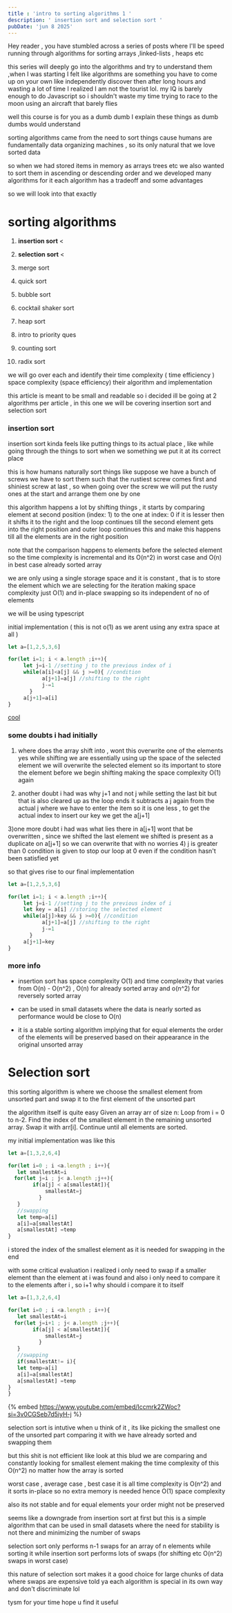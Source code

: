 ```yaml
---
title : 'intro to sorting algorithms 1 '
description: ' insertion sort and selection sort '
pubDate: 'jun 8 2025'
---
```


Hey reader , you have stumbled across a series of posts where I'll be speed running through algorithms for sorting arrays ,linked-lists , heaps etc 

this series will deeply go into the algorithms and try to understand them ,when I was starting I felt like algorithms are something you have to come up on your own like independently discover then after long hours and wasting a lot of time I realized I am not the tourist lol. 
my IQ is barely enough to do Javascript so i shouldn't waste my time trying to race to the moon using an aircraft that barely flies 


well this course is for you as a dumb dumb I explain these things as dumb dumbs would understand   

sorting algorithms came from the need to sort things cause humans are fundamentally data organizing machines , so its only natural that we love sorted data

so when we had stored items in memory as arrays trees etc we also wanted to sort them in ascending or descending order 
and we developed many algorithms for it each algorithm has a tradeoff and some advantages 

so we will look into that exactly 
# sorting algorithms

1) **insertion sort**  <
2) **selection sort** <

3) merge sort
4) quick sort
 
5) bubble sort
6) cocktail shaker sort 
 
7) heap sort 
8) intro to priority ques

9) counting sort 
10) radix sort  

we will go over each and identify their time complexity ( time efficiency ) space complexity (space efficiency) their algorithm and  implementation

this article is meant to be small and readable so i decided ill be going at 2 algorithms per article , in this one we will be covering insertion sort and selection sort  



### insertion sort 
insertion sort kinda feels like putting things to its actual place , like while going through the things to sort when we something we put it at its correct place 

this is how humans naturally sort things like suppose we have a bunch of screws we have to sort them such that the rustiest screw comes first and shiniest screw at last , so when going over the screw we will put the rusty ones at the start and arrange them one by one 

this algorithm happens a lot by shifting things , it starts by comparing element at second position (index: 1) to the one at index: 0 if it is lesser then it shifts it to the right and the loop continues till the second element gets into the right position and outer loop continues this and make this happens till all the elements 
are in the right position 

note that the comparison happens to elements before the selected element so the time complexity is incremental and its O(n^2)
in worst case and O(n) in best case already sorted array 

we are only using a single storage space and it is constant , that is to store the element which we are selecting for the iteration making space complexity just O(1) and in-place swapping so its independent of no of elements 

we will be using typescript

initial implementation ( this is not o(1) as we arent using any extra space at all ) 
```ts
let a=[1,2,5,3,6]

for(let i=1; i < a.length ;i++){
     let j=i-1 //setting j to the previous index of i 
     while(a[i]<a[j] && j >=0){ //condition  
           a[j+1]=a[j] //shifting to the right 
           j-=1
       }
     a[j+1]=a[i]
}
```
[cool](https://www.youtube.com/embed/Q1JdRUh1_98?si=oP9v6NKq58MCmPwz)

### some doubts i had initially 

1) where does the array shift into , wont this overwrite one of the elements yes while shifting we are essentially using up the space of the selected element we will overwrite the selected element so its important to store the element before we begin shifting making the space complexity O(1) again 

2) another doubt i had was why j+1 and not j while setting the last bit 
but that is also cleared up as the loop ends it subtracts a j again from the actual j where we have to enter the item so it is one less , to get the actual index to insert our key we get the a[j+1]

3)one more doubt i had was what lies there in a[j+1] wont that be overwritten , since we shifted the last element we shifted is present as a duplicate on a[j+1] so we can overwrite that with no worries 
4) j is greater than 0 condition is given to stop our loop at 0 even if the condition hasn't been satisfied yet

so that gives rise to our final implementation

```ts
let a=[1,2,5,3,6]

for(let i=1; i < a.length ;i++){
     let j=i-1 //setting j to the previous index of i 
     let key = a[i] //storing the selected element 
     while(a[j]>key && j >=0){ //condition  
           a[j+1]=a[j] //shifting to the right 
           j-=1
       }
     a[j+1]=key 
}
```  

### more info 

- insertion sort has space complexity O(1) and time complexity that varies from O(n) - O(n^2) , O(n) for already sorted array and o(n^2) for reversely sorted array

- can be used in small datasets where the data is nearly sorted as performance would be close to O(n) 

- it is a stable sorting algorithm implying that for equal elements the order of the elements will be preserved based on their appearance in the original unsorted array 

# Selection sort

this sorting algorithm is where we choose the smallest element from unsorted part and swap it to the first element of the unsorted part 

the algorithm itself is quite easy
Given an array arr of size n:
    Loop from i = 0 to n-2.
    Find the index of the smallest element in the remaining unsorted array.
    Swap it with arr[i].
    Continue until all elements are sorted.

my initial implementation was like this 
```ts
let a=[1,3,2,6,4]

for(let i=0 ; i <a.length ; i++){
   let smallestAt=i
  for(let j=i ; j< a.length ;j++){
        if(a[j] < a[smallestAt]){
            smallestAt=j
          }          
   }
   //swapping
   let temp=a[i]
   a[i]=a[smallestAt]
   a[smallestAt] =temp
}
```


i stored the index of the smallest element as it is needed for swapping in the end 

with some critical evaluation i realized i only need to swap if a smaller element than the element at i was found and also i only need to compare it to the elements after i , so i+1 
why should i compare it to itself 

```ts
let a=[1,3,2,6,4]

for(let i=0 ; i <a.length ; i++){
   let smallestAt=i
  for(let j=i+1 ; j< a.length ;j++){
        if(a[j] < a[smallestAt]){
            smallestAt=j
          }          
   }
   //swapping
   if(smallestAt!= i){
   let temp=a[i]
   a[i]=a[smallestAt]
   a[smallestAt] =temp
}
}
```

{% embed https://www.youtube.com/embed/Iccmrk2ZWoc?si=3v0CGSeb7d5iyH-j %}

selection sort is intutive when u think of it , its like picking the smallest one of the unsorted part comparing it with we have already sorted and swapping them 

but this shit is not efficient like look at this blud we are comparing and constantly looking for smallest element making the time complexity of this O(n^2) no matter how the array is sorted 


worst case , average case , best case it is all time complexity is O(n^2) and 
it sorts in-place so no extra memory is needed hence O(1) space complexity 

also its not stable and for equal elements your order might not be preserved

seems like a downgrade from insertion sort at first but this is a simple algorithm that can be used in small datasets where the need for stability is not there  and minimizing the number of swaps 

selection sort only performs n-1 swaps for an array of n elements while sorting it while insertion sort performs lots of swaps (for shifting etc O(n^2) swaps in worst case)

this nature of selection sort makes it a good choice for large chunks of data where swaps are expensive 
told ya each algorithm is special in its own way and don't discriminate lol  

tysm for your time hope u find it useful 

